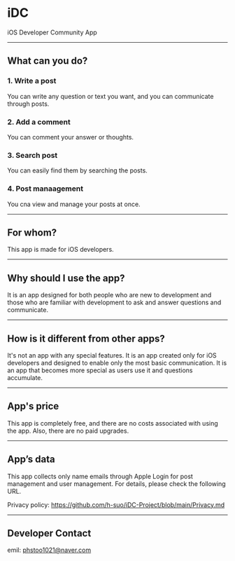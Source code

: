 
# iDC
iOS Developer Community App

---
## What can you do?
### 1. Write a post
You can write any question or text you want, and you can communicate through posts.
### 2. Add a comment
You can comment your answer or thoughts.
### 3. Search post
You can easily find them by searching the posts.
### 4. Post manaagement
You cna view and manage your posts at once.

---
## For whom?
This app is made for iOS developers.

---
## Why should I use the app?
It is an app designed for both people who are new to development and those who are familiar with development to ask and answer questions and communicate.

---
## How is it different from other apps?
It's not an app with any special features. It is an app created only for iOS developers and designed to enable only the most basic communication. It is an app that becomes more special as users use it and questions accumulate.

---
## App's price
This app is completely free, and there are no costs associated with using the app. Also, there are no paid upgrades.

---
## App’s data
This app collects only name emails through Apple Login for post management and user management. For details, please check the following URL.

Privacy policy: https://github.com/h-suo/iDC-Project/blob/main/Privacy.md

---
## Developer Contact
emil: phstoo1021@naver.com
